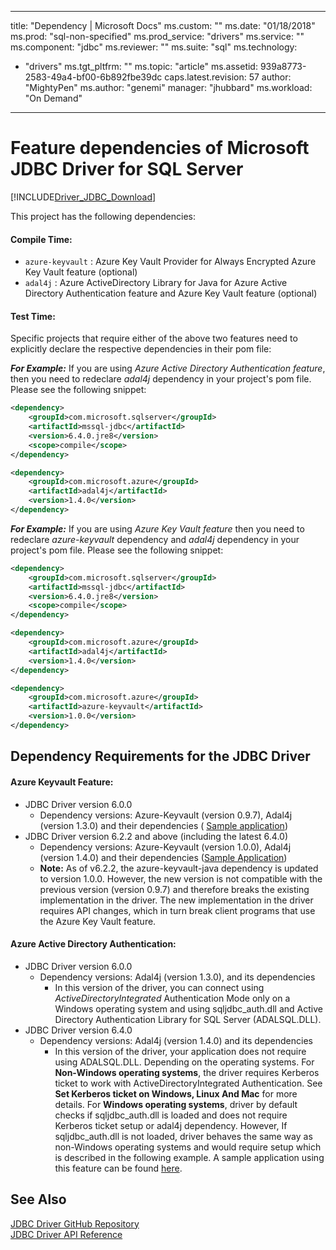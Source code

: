 
---
title: "Dependency | Microsoft Docs"
ms.custom: ""
ms.date: "01/18/2018"
ms.prod: "sql-non-specified"
ms.prod_service: "drivers"
ms.service: ""
ms.component: "jdbc"
ms.reviewer: ""
ms.suite: "sql"
ms.technology: 
  - "drivers"
ms.tgt_pltfrm: ""
ms.topic: "article"
ms.assetid: 939a8773-2583-49a4-bf00-6b892fbe39dc
caps.latest.revision: 57
author: "MightyPen"
ms.author: "genemi"
manager: "jhubbard"
ms.workload: "On Demand"
---
# Feature dependencies of Microsoft JDBC Driver for SQL Server
[!INCLUDE[Driver_JDBC_Download](../../includes/driver_jdbc_download.md)]

 This project has the following dependencies:
 
 #### Compile Time:
 - `azure-keyvault` : Azure Key Vault Provider for Always Encrypted Azure Key Vault feature (optional)
 - `adal4j` : Azure ActiveDirectory Library for Java for Azure Active Directory Authentication feature and Azure Key Vault feature (optional)

####  Test Time:
Specific projects that require either of the above two features need to explicitly declare the respective dependencies in their pom file:

***For Example:*** If you are using *Azure Active Directory Authentication feature*, then you need to redeclare *adal4j* dependency in your project's pom file. Please see the following snippet: 
```xml
<dependency>
	<groupId>com.microsoft.sqlserver</groupId>
	<artifactId>mssql-jdbc</artifactId>
	<version>6.4.0.jre8</version>
	<scope>compile</scope>
</dependency>

<dependency>
	<groupId>com.microsoft.azure</groupId>
	<artifactId>adal4j</artifactId>
	<version>1.4.0</version>
</dependency>
```

***For Example:*** If you are using *Azure Key Vault feature* then you need to redeclare *azure-keyvault* dependency and *adal4j* dependency in your project's pom file. Please see the following snippet: 
```xml
<dependency>
	<groupId>com.microsoft.sqlserver</groupId>
	<artifactId>mssql-jdbc</artifactId>
	<version>6.4.0.jre8</version>
	<scope>compile</scope>
</dependency>

<dependency>
	<groupId>com.microsoft.azure</groupId>
	<artifactId>adal4j</artifactId>
	<version>1.4.0</version>
</dependency>

<dependency>
	<groupId>com.microsoft.azure</groupId>
	<artifactId>azure-keyvault</artifactId>
	<version>1.0.0</version>
</dependency>
```
 
## Dependency Requirements for the JDBC Driver

#### Azure Keyvault Feature:
- JDBC Driver version 6.0.0 
	- Dependency versions: Azure-Keyvault (version 0.9.7),  Adal4j (version 1.3.0) and their dependencies ( [Sample application](../../connect/jdbc/AKVSample6.0.0.md))
- JDBC Driver version 6.2.2 and above (including the latest 6.4.0)
	- Dependency versions:  Azure-Keyvault (version 1.0.0),  Adal4j (version 1.4.0) and their dependencies ([Sample Application](../../connect/jdbc/AKVSample6.2.2.md))
	- **Note:**  As of v6.2.2, the azure-keyvault-java dependency is updated to version 1.0.0. However, the new version is not compatible with the previous version (version 0.9.7) and therefore breaks the existing implementation in the driver. The new implementation in the driver requires API changes, which in turn break client programs that use the Azure Key Vault feature.

  
#### Azure Active Directory Authentication:
- JDBC Driver version 6.0.0 
	- Dependency versions: Adal4j (version 1.3.0), and its dependencies
		- In this version of the driver, you can connect using *ActiveDirectoryIntegrated* Authentication Mode  only on a Windows operating system and using sqljdbc_auth.dll and Active Directory Authentication Library for SQL Server (ADALSQL.DLL). 
- JDBC Driver version 6.4.0
	- Dependency versions:  Adal4j (version 1.4.0) and its dependencies
		- In this version of the driver, your application does not require using ADALSQL.DLL. Depending on the operating systems. For **Non-Windows operating systems**, the driver requires Kerberos ticket to work with ActiveDirectoryIntegrated Authentication. See **Set Kerberos ticket on Windows, Linux And Mac** for more details. For **Windows operating systems**, driver by default checks if sqljdbc_auth.dll is loaded and does not require Kerberos ticket setup or adal4j dependency. However, If sqljdbc_auth.dll is not loaded, driver behaves the same way as non-Windows operating systems and would require setup which is described in the following example. 
 A sample application using this feature can be found [here](../../connect/jdbc/connecting-using-azure-active-directory-authentication.md).
## See Also  
 [JDBC Driver GitHub Repository](https://github.com/microsoft/mssql-jdbc)  
 [JDBC Driver API Reference](../../connect/jdbc/reference/jdbc-driver-api-reference.md)  
  
  